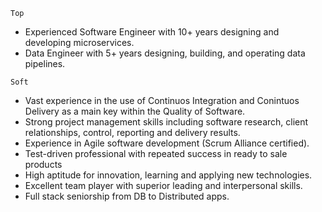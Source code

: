 `Top`
- Experienced Software Engineer with 10+ years designing and developing microservices.
- Data Engineer with 5+ years designing, building, and operating data pipelines.

`Soft`
- Vast experience in the use of Continuos Integration and Conintuos Delivery as
a main key within the Quality of Software.
- Strong project management skills including software research, client
 relationships, control, reporting and delivery results.
- Experience in Agile software development (Scrum Alliance certified).
- Test-driven professional with repeated success in ready to sale products
- High aptitude for innovation, learning and applying new technologies.
- Excellent team player with superior leading and interpersonal skills.
- Full stack seniorship from DB to Distributed apps.


